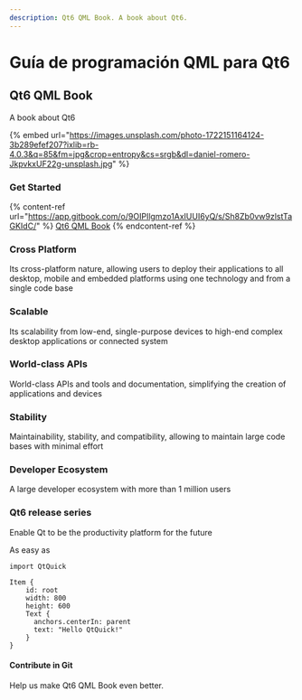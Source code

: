 ```yaml
---
description: Qt6 QML Book. A book about Qt6.
---
```


# Guía de programación QML para Qt6

## Qt6 QML Book

A book about Qt6

{% embed url="https://images.unsplash.com/photo-1722151164124-3b289efef207?ixlib=rb-4.0.3&q=85&fm=jpg&crop=entropy&cs=srgb&dl=daniel-romero-JkpvkxUF22g-unsplash.jpg" %}

### Get Started

{% content-ref url="https://app.gitbook.com/o/9OIPIlgmzo1AxIUUI6yQ/s/Sh8Zb0vw9zlstTaGKIdC/" %}
[Qt6 QML Book](https://app.gitbook.com/o/9OIPIlgmzo1AxIUUI6yQ/s/Sh8Zb0vw9zlstTaGKIdC/)
{% endcontent-ref %}

### Cross Platform

Its cross-platform nature, allowing users to deploy their applications to all desktop, mobile and embedded platforms using one technology and from a single code base

### Scalable

Its scalability from low-end, single-purpose devices to high-end complex desktop applications or connected system

### World-class APIs

World-class APIs and tools and documentation, simplifying the creation of applications and devices

### Stability

Maintainability, stability, and compatibility, allowing to maintain large code bases with minimal effort

### Developer Ecosystem

A large developer ecosystem with more than 1 million users

### Qt6 release series

Enable Qt to be the productivity platform for the future

As easy as

```
import QtQuick

Item {
    id: root
    width: 800
    height: 600
    Text {
      anchors.centerIn: parent
      text: "Hello QtQuick!"
    }
}
```

#### Contribute in Git

Help us make Qt6 QML Book even better.

